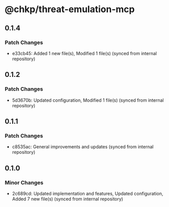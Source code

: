 # @chkp/threat-emulation-mcp

## 0.1.4

### Patch Changes

- e33cb45: Added 1 new file(s), Modified 1 file(s) (synced from internal repository)

## 0.1.2

### Patch Changes

- 5d3670b: Updated configuration, Modified 1 file(s) (synced from internal repository)

## 0.1.1

### Patch Changes

- c8535ac: General improvements and updates (synced from internal repository)

## 0.1.0

### Minor Changes

- 2c689cd: Updated implementation and features, Updated configuration, Added 7 new file(s) (synced from internal repository)
